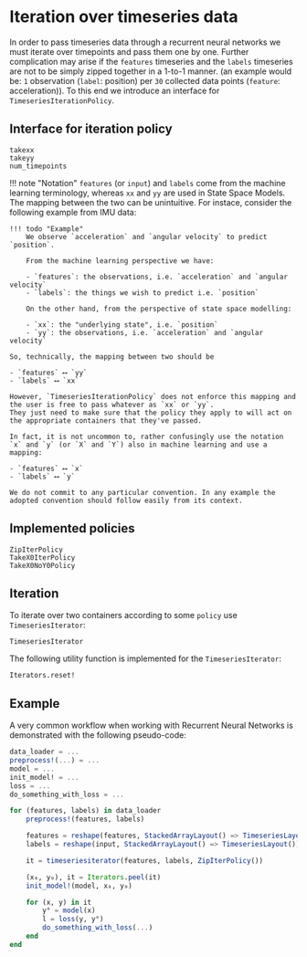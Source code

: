 # Iteration over timeseries data
In order to pass timeseries data through a recurrent neural networks we must iterate over timepoints and pass them one by one.
Further complication may arise if the `features` timeseries and the `labels` timeseries are not to be simply zipped together in a 1-to-1 manner.
(an example would be: `1` observation (`label`: position) per `30` collected data points (`feature`: acceleration)).
To this end we introduce an interface for `TimeseriesIterationPolicy`.

## Interface for iteration policy

```@docs
takexx
takeyy
num_timepoints
```

!!! note "Notation"
    `features` (or `input`) and `labels` come from the machine learning terminology, whereas `xx` and `yy` are used in State Space Models.
    The mapping between the two can be unintuitive.
    For instace, consider the following example from IMU data:

    !!! todo "Example"
        We observe `acceleration` and `angular velocity` to predict `position`.

        From the machine learning perspective we have:
        
        - `features`: the observations, i.e. `acceleration` and `angular velocity`
        - `labels`: the things we wish to predict i.e. `position` 
    
        On the other hand, from the perspective of state space modelling:

        - `xx`: the "underlying state", i.e. `position`
        - `yy`: the observations, i.e. `acceleration` and `angular velocity`
    
    So, technically, the mapping between two should be
    
    - `features` ⟷ `yy`
    - `labels` ⟷ `xx`
  
    However, `TimeseriesIterationPolicy` does not enforce this mapping and the user is free to pass whatever as `xx` or `yy`.
    They just need to make sure that the policy they apply to will act on the appropriate containers that they've passed.
    
    In fact, it is not uncommon to, rather confusingly use the notation `x` and `y` (or `X` and `Y`) also in machine learning and use a mapping:

    - `features` ⟷ `x`
    - `labels` ⟷ `y`
    
    We do not commit to any particular convention. In any example the adopted convention should follow easily from its context.

## Implemented policies

```@docs
ZipIterPolicy
TakeX0IterPolicy
TakeX0NoY0Policy
```

## Iteration

To iterate over two containers according to some `policy` use `TimeseriesIterator`:

```@docs
TimeseriesIterator
```

The following utility function is implemented for the `TimeseriesIterator`:

```@docs
Iterators.reset!
```

## Example
A very common workflow when working with Recurrent Neural Networks is demonstrated with the following pseudo-code:

```julia
data_loader = ...
preprocess!(...) = ...
model = ...
init_model! = ...
loss = ...
do_something_with_loss = ...

for (features, labels) in data_loader
    preprocess!(features, labels)

    features = reshape(features, StackedArrayLayout() => TimeseriesLayout())
    labels = reshape(input, StackedArrayLayout() => TimeseriesLayout())

    it = timeseriesiterator(features, labels, ZipIterPolicy())

    (x₀, y₀), it = Iterators.peel(it)
    init_model!(model, x₀, y₀)

    for (x, y) in it
        y° = model(x)
        l = loss(y, y°)
        do_something_with_loss(...)
    end
end
```